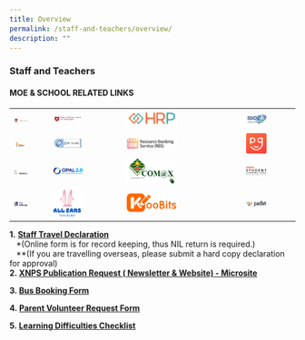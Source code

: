 ```yaml
---
title: Overview
permalink: /staff-and-teachers/overview/
description: ""
---
```

### Staff and Teachers

#### MOE & SCHOOL RELATED LINKS

|  	|  	|  	|  	|
|---	|---	|---	|---	|
| <a href="https://idp.mims.moe.gov.sg/nidp/saml2/sso"><img style="width:45%" src="/images/sat1.png"></a> 	| <a href="https://intranet.moe.gov.sg/"><img style="width:45%" src="/images/sat2.png"></a> 	|  <a href="https://www.hrp.gov.sg/hrp/#/"><img style="width:45%" src="/images/sat3.png"></a>	|  <a href="https://ssoe2.moe.edu.sg/"><img style="width:45%" src="/images/sat4.png"></a>	|
| <a href="https://schoolcockpit.moe.gov.sg/"><img style="width:45%" src="/images/sat5.png"></a> 	| <a href="https://rbs.avero-tech.com/"><img style="width:45%" src="/images/sat6.png"></a> 	| <a href="https://icon.moe.edu.sg/"><img style="width:45%" src="/images/sat7.png"></a> 	| <a href="https://pg.moe.edu.sg/"><img style="width:45%" src="/images/sat8.png"></a> 	|
| <a href="https://iexams.seab.gov.sg/"><img style="width:45%" src="/images/sat9.png"></a> 	| <a href="https://opal2.moe.edu.sg/"><img style="width:45%" src="/images/sat10.png"></a>	| <a href="https://sites.google.com/moe.edu.sg/communication-channel-teachers/home?authuser=1"><img style="width:45%" src="/images/sat11.png"></a> 	| <a href="https://vle.learning.moe.edu.sg/login"><img style="width:45%" src="/images/sat12.png"></a> 	|
| <a href="https://for.edu.sg/#/"><img style="width:45%" src="/images/sat13.png"></a> 	| <a href="https://forms.moe.edu.sg/"><img style="width:45%" src="/images/sat14.png"></a> 	| <a href="https://www.koobits.com/"><img style="width:45%" src="/images/sat15.png"></a> 	| <a href="https://xnpsict.padlet.org/auth/login"><img style="width:45%" src="/images/sat16.png"></a> 	|

**1.** **[Staff Travel Declaration](https://docs.google.com/forms/d/e/1FAIpQLSegAMpctqUCaFMDYrvicIj7dCXDshnFYIFpZr2yerelBjpZ2g/viewform)**    
   \*(Online form is for record keeping, thus NIL return is required.)    
   \*\*(If you are travelling overseas, please submit a hard copy declaration for approval)  
**2. [XNPS Publication Request ( Newsletter & Website) - Microsite](https://sites.google.com/moe.edu.sg/xnps-publications-website-news/home?authuser=2)**  
  
**3. [Bus Booking Form](https://docs.google.com/forms/d/1qYdbi7NHF5L_oGCV2K5MqR5j0ttNFn9a0O-CJLoCg1E/viewform)**  

**4. [Parent Volunteer Request Form](https://goo.gl/forms/0FMptHySCjBxd0kI3)**   
  
**5. [Learning Difficulties Checklist](https://docs.google.com/a/moe.edu.sg/forms/d/1xSaJo4ayQVKr4okuqFBmsVgWpLf_c6NuyEnu-C-e_P0/viewform)**